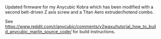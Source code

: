 Updated firmware for my Anycubic Kobra which has been modified with a second belt-driven Z axis screw and a Titan Aero extruder/hotend combo.

See https://www.reddit.com/r/anycubic/comments/y2waxu/tutorial_how_to_build_anycubic_marlin_source_code/ for build instructions.